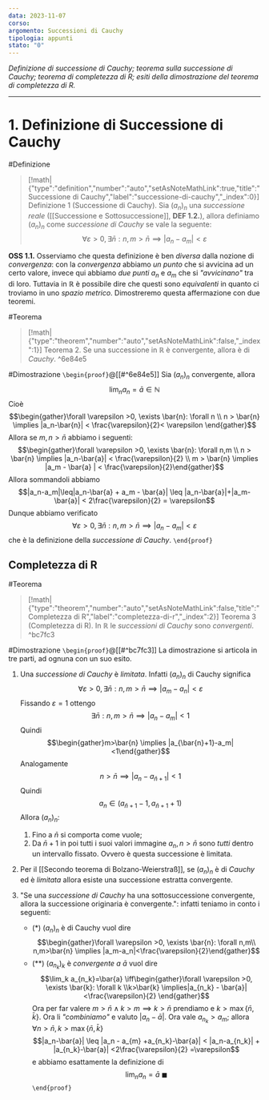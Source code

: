 ```yaml
---
data: 2023-11-07
corso: 
argomento: Successioni di Cauchy
tipologia: appunti
stato: "0"
---
```

*Definizione di successione di Cauchy; teorema sulla successione di Cauchy; teorema di completezza di R; esiti della dimostrazione del teorema di completezza di R.*
- - -
# 1. Definizione di Successione di Cauchy
#Definizione 
> [!math|{"type":"definition","number":"auto","setAsNoteMathLink":true,"title":"Successione di Cauchy","label":"successione-di-cauchy","_index":0}] Definizione 1 (Successione di Cauchy).
> Sia $(a_n)_n$ una *successione reale* ([[Successione e Sottosuccessione]], **DEF 1.2.**), allora definiamo $(a_n)_n$ come *successione di Cauchy* se vale la seguente: $$\forall \varepsilon >0, \exists \bar{n}: n,m>\bar{n} \implies |a_n-a_m| < \varepsilon $$

**OSS 1.1.** Osserviamo che questa definizione è ben *diversa* dalla nozione di *convergenza*: con la *convergenza* abbiamo *un punto* che si avvicina ad un certo valore, invece qui abbiamo *due punti* $a_n$ e $a_m$ che si *"avvicinano"* tra di loro.
Tuttavia in $\mathbb{R}$ è possibile dire che questi sono *equivalenti* in quanto ci troviamo in uno *spazio metrico*. Dimostreremo questa affermazione con due teoremi.

#Teorema
> [!math|{"type":"theorem","number":"auto","setAsNoteMathLink":false,"_index":1}] Teorema 2.
> Se una successione in $\mathbb{R}$ è convergente, allora è di *Cauchy*.
^6e84e5

#Dimostrazione
`\begin{proof}`@[[#^6e84e5]]
Sia $(a_n)_n$ convergente, allora $$\lim_n a_n = \bar{a} \in \mathbb{N}$$Cioè $$\begin{gather}\forall \varepsilon >0, \exists \bar{n}: \forall n \\ n > \bar{n} \implies |a_n-\bar{n}| < \frac{\varepsilon}{2}< \varepsilon \end{gather}$$Allora se $m,n > \bar{n}$ abbiamo i seguenti: $$\begin{gather}\forall \varepsilon >0, \exists \bar{n}: \forall n,m \\ n > \bar{n} \implies |a_n-\bar{a}| < \frac{\varepsilon}{2} \\ m > \bar{n}  \implies |a_m - \bar{a} | < \frac{\varepsilon}{2}\end{gather}$$Allora sommandoli abbiamo $$|a_n-a_m|\leq|a_n-\bar{a} + a_m - \bar{a}| \leq |a_n-\bar{a}|+|a_m-\bar{a}| < 2\frac{\varepsilon}{2} = \varepsilon$$Dunque abbiamo verificato $$\forall \varepsilon >0, \exists \bar{n}: n,m>\bar{n} \implies  |a_n-a_m| < \varepsilon$$che è la definizione della *successione di Cauchy*.
`\end{proof}`
## Completezza di R
#Teorema 
> [!math|{"type":"theorem","number":"auto","setAsNoteMathLink":false,"title":"Completezza di R","label":"completezza-di-r","_index":2}] Teorema 3 (Completezza di R).
> In $\mathbb{R}$ le *successioni di Cauchy* sono *convergenti*.
^bc7fc3

#Dimostrazione 
`\begin{proof}`@[[#^bc7fc3]]
La dimostrazione si articola in tre parti, ad ognuna con un suo esito.
1. Una *successione di Cauchy* è *limitata*. Infatti $(a_n)_n$ di Cauchy significa $$\forall \varepsilon>0, \exists \bar{n}: n,m>\bar{n} \implies |a_m-a_n| < \varepsilon$$Fissando $\varepsilon = 1$ ottengo $$\exists \bar{n}: n,m>\bar{n} \implies |a_n-a_m| < 1$$Quindi $$\begin{gather}m>\bar{n} \implies |a_{\bar{n}+1}-a_m|<1\end{gather}$$Analogamente $$n > \bar{n} \implies |a_n - a_{\bar{n}+1}| < 1$$Quindi $$a_n \in (a_{\bar{n}+1}-1, a_{\bar{n}+1}+1)$$Allora $(a_n)_n$:
	1. Fino a $\bar{n}$ si comporta come vuole;
	2. Da $\bar{n}+1$ in poi tutti i suoi valori immagine $a_{n}, n>\bar{n}$ sono *tutti* dentro un intervallo fissato. Ovvero è questa successione è limitata.

2. Per il [[Secondo teorema di Bolzano-Weierstraß]], se $(a_n)_n$ è di *Cauchy* ed è *limitata* allora esiste una successione estratta convergente.

3. "Se una *successione di Cauchy* ha una sottosuccessione convergente, allora la successione originaria è convergente.": infatti teniamo in conto i seguenti:
   - $(\ast)$ $(a_n)_n$ è di Cauchy vuol dire $$\begin{gather}\forall \varepsilon >0, \exists \bar{n}: \forall n,m\\ n,m>\bar{n} \implies |a_m-a_n|<\frac{\varepsilon}{2}\end{gather}$$
   - $(\ast\ast)$ $(a_{n_k})_k$ è *convergente a* $\bar{a}$ vuol dire $$\lim_k a_{n_k}=\bar{a} \iff\begin{gather}\forall \varepsilon >0, \exists \bar{k}: \forall k \\k>\bar{k} \implies|a_{n_k} - \bar{a}|<\frac{\varepsilon}{2}  \end{gather}$$
	Ora per far valere $m > \bar{n} \land k > m \implies k > \bar{n}$ prendiamo e $k > \max\{\bar{n}, \bar{k}\}$. Ora li *"combiniamo"* e valuto $|a_n - \bar{a}|$. Ora vale $a_{n_k} > a_m$; allora $\forall n>\bar{n}, k>\max\{\bar{n},\bar{k}\}$$$|a_n-\bar{a}| \leq |a_n - a_{m} +a_{n_k}-\bar{a}| < |a_n-a_{n_k}| + |a_{n_k}-\bar{a}| <2\frac{\varepsilon}{2} =\varepsilon$$e abbiamo esattamente la definizione di $$\lim_{n}a_n = \bar{a} \ \blacksquare$$
`\end{proof}`